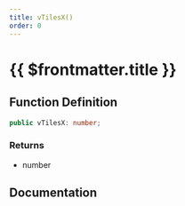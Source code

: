 ```yaml
---
title: vTilesX()
order: 0
---
```


# {{ $frontmatter.title }}

## Function Definition

```ts
public vTilesX: number;
```

### Returns

* number

## Documentation

<!--@include: ./parts/vTilesX.md-->
